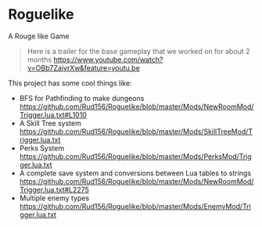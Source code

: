 # Roguelike
A Rouge like Game

> Here is a trailer for the base gameplay that we worked on for about 2 months https://www.youtube.com/watch?v=OBb7ZaiyrXw&feature=youtu.be

This project has some cool things like: 
- BFS for Pathfinding to make dungeons https://github.com/Rud156/Roguelike/blob/master/Mods/NewRoomMod/Trigger.lua.txt#L1010
- A Skill Tree system https://github.com/Rud156/Roguelike/blob/master/Mods/SkillTreeMod/Trigger.lua.txt
- Perks System https://github.com/Rud156/Roguelike/blob/master/Mods/PerksMod/Trigger.lua.txt
- A complete save system and conversions between Lua tables to strings https://github.com/Rud156/Roguelike/blob/master/Mods/NewRoomMod/Trigger.lua.txt#L2275
- Multiple enemy types https://github.com/Rud156/Roguelike/blob/master/Mods/EnemyMod/Trigger.lua.txt
